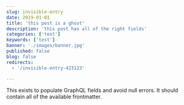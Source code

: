 ```yaml
---
slug: invisible-entry
date: 2019-01-01
title: 'this post is a ghost'
description: 'this post has all of the right fields'
categories: ['test']
keywords: ['test']
banner: './images/banner.jpg'
published: false
blog: false
redirects:
  - '/invisible-entry-423123'

---
```


This exists to populate GraphQL fields and avoid null errors. It should contain all of the available frontmatter.
